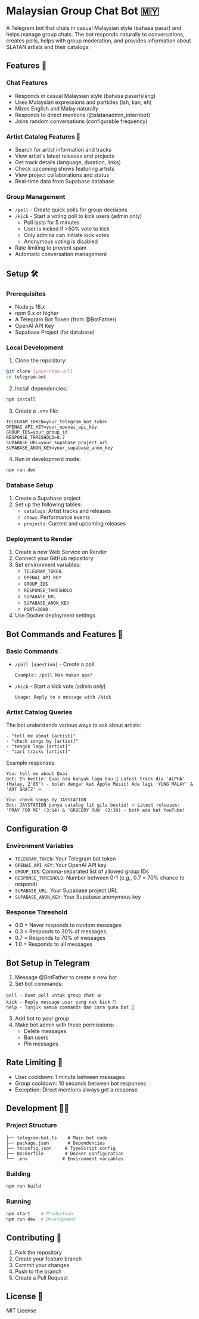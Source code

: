 # Malaysian Group Chat Bot 🇲🇾

A Telegram bot that chats in casual Malaysian style (bahasa pasar) and helps manage group chats. The bot responds naturally to conversations, creates polls, helps with group moderation, and provides information about SLATAN artists and their catalogs.

## Features 🌟

### Chat Features
- Responds in casual Malaysian style (bahasa pasar/slang)
- Uses Malaysian expressions and particles (lah, kan, eh)
- Mixes English and Malay naturally
- Responds to direct mentions (@slatanadmin_internbot)
- Joins random conversations (configurable frequency)

### Artist Catalog Features 🎵
- Search for artist information and tracks
- View artist's latest releases and projects
- Get track details (language, duration, links)
- Check upcoming shows featuring artists
- View project collaborations and status
- Real-time data from Supabase database

### Group Management
- `/poll` - Create quick polls for group decisions
- `/kick` - Start a voting poll to kick users (admin only)
  - Poll lasts for 5 minutes
  - User is kicked if >50% vote to kick
  - Only admins can initiate kick votes
  - Anonymous voting is disabled
- Rate limiting to prevent spam
- Automatic conversation management

## Setup 🛠️

### Prerequisites
- Node.js 18.x
- npm 9.x or higher
- A Telegram Bot Token (from @BotFather)
- OpenAI API Key
- Supabase Project (for database)

### Local Development
1. Clone the repository:
```bash
git clone [your-repo-url]
cd telegram-bot
```

2. Install dependencies:
```bash
npm install
```

3. Create a `.env` file:
```env
TELEGRAM_TOKEN=your_telegram_bot_token
OPENAI_API_KEY=your_openai_api_key
GROUP_IDS=your_group_id
RESPONSE_THRESHOLD=0.7
SUPABASE_URL=your_supabase_project_url
SUPABASE_ANON_KEY=your_supabase_anon_key
```

4. Run in development mode:
```bash
npm run dev
```

### Database Setup
1. Create a Supabase project
2. Set up the following tables:
   - `catalogs`: Artist tracks and releases
   - `shows`: Performance events
   - `projects`: Current and upcoming releases

### Deployment to Render
1. Create a new Web Service on Render
2. Connect your GitHub repository
3. Set environment variables:
   - `TELEGRAM_TOKEN`
   - `OPENAI_API_KEY`
   - `GROUP_IDS`
   - `RESPONSE_THRESHOLD`
   - `SUPABASE_URL`
   - `SUPABASE_ANON_KEY`
   - `PORT=3000`
4. Use Docker deployment settings

## Bot Commands and Features 🤖

### Basic Commands
- `/poll [question]` - Create a poll
  ```
  Example: /poll Nak makan apa?
  ```

- `/kick` - Start a kick vote (admin only)
  ```
  Usage: Reply to a message with /kick
  ```

### Artist Catalog Queries
The bot understands various ways to ask about artists:
```
- "tell me about [artist]"
- "check songs by [artist]"
- "tengok lagu [artist]"
- "cari tracks [artist]"
```

Example responses:
```
You: tell me about Quai
Bot: Eh bestie! Quai ada banyak lagu tau 🎵 Latest track dia 'ALPHA' (Malay, 2'05") - boleh dengar kat Apple Music! Ada lagi 'YUNG MALAY' & 'ART BRATZ' 🔥

You: check songs by JAYSTATION
Bot: JAYSTATION punya catalog lit gila bestie! 🔥 Latest releases: 'PRAY FOR ME' (3:14) & 'GROCERY RUN' (2:39) - both ada kat YouTube!
```

## Configuration ⚙️

### Environment Variables
- `TELEGRAM_TOKEN`: Your Telegram bot token
- `OPENAI_API_KEY`: Your OpenAI API key
- `GROUP_IDS`: Comma-separated list of allowed group IDs
- `RESPONSE_THRESHOLD`: Number between 0-1 (e.g., 0.7 = 70% chance to respond)
- `SUPABASE_URL`: Your Supabase project URL
- `SUPABASE_ANON_KEY`: Your Supabase anonymous key

### Response Threshold
- 0.0 = Never responds to random messages
- 0.3 = Responds to 30% of messages
- 0.7 = Responds to 70% of messages
- 1.0 = Responds to all messages

## Bot Setup in Telegram

1. Message @BotFather to create a new bot
2. Set bot commands:
```
poll - Buat poll untuk group chat 📊
kick - Reply message user yang nak kick 🚫
help - Tunjuk semua commands dan cara guna bot 🤖
```

3. Add bot to your group
4. Make bot admin with these permissions:
   - Delete messages
   - Ban users
   - Pin messages

## Rate Limiting 🚦

- User cooldown: 1 minute between messages
- Group cooldown: 10 seconds between bot responses
- Exception: Direct mentions always get a response

## Development 👨‍💻

### Project Structure
```
├── telegram-bot.ts    # Main bot code
├── package.json       # Dependencies
├── tsconfig.json     # TypeScript config
├── Dockerfile        # Docker configuration
└── .env             # Environment variables
```

### Building
```bash
npm run build
```

### Running
```bash
npm start    # Production
npm run dev  # Development
```

## Contributing 🤝

1. Fork the repository
2. Create your feature branch
3. Commit your changes
4. Push to the branch
5. Create a Pull Request

## License 📝

MIT License 